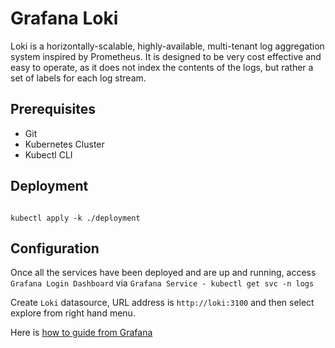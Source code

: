 # Grafana Loki

Loki is a horizontally-scalable, highly-available, multi-tenant log aggregation system inspired by Prometheus. It is designed to be very cost effective and easy to operate, as it does not index the contents of the logs, but rather a set of labels for each log stream.

## Prerequisites
 - Git
 - Kubernetes Cluster
 - Kubectl CLI

## Deployment

```shell

kubectl apply -k ./deployment

```

## Configuration

Once all the services have been deployed and are up and running, access `Grafana Login Dashboard` via `Grafana Service - kubectl get svc -n logs`

Create `Loki` datasource, URL address is `http://loki:3100` and then select explore from right hand menu.

Here is [how to guide from Grafana](https://github.com/grafana/loki/blob/master/docs/usage.md)
